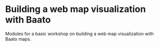 # Building a web map visualization with Baato

Modules for a basic workshop on building a web map visualization with Baato maps.
